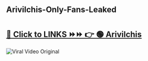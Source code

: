 
 ## Arivilchis-Only-Fans-Leaked

# <h2><a href="https://clipsfans.com/Arivilchis&ref=git">🔗 Click to LINKS ⏩⏩ 👉 🟢 Arivilchis </a></h2>

<a href="https://clipsfans.com/Arivilchis&ref=git" rel="nofollow" data-target="animated-image.originalLink"><img src="https://i.ibb.co.com/xMMVF88/686577567.gif" alt="Viral Video Original" style="max-width: 100%; display: inline-block;" data-target="animated-image.originalImage"></a>
